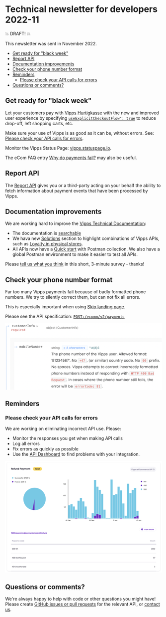 <!-- START_METADATA
---
sidebar_position: 68
title: 2022-11
---
END_METADATA -->

# Technical newsletter for developers 2022-11

💥 DRAFT! 💥

This newsletter was sent in November 2022.

<!-- START_TOC -->

* [Get ready for "black week"](#get-ready-for-black-week)
* [Report API](#report-api)
* [Documentation improvements](#documentation-improvements)
* [Check your phone number format](#check-your-phone-number-format)
* [Reminders](#reminders)
  * [Please check your API calls for errors](#please-check-your-api-calls-for-errors)
* [Questions or comments?](#questions-or-comments)

<!-- END_TOC -->

## Get ready for "black week"

Let your customers pay with
[Vipps Hurtigkasse](https://vippsas.github.io/vipps-developer-docs/docs/APIs/ecom-api/vipps-ecom-api#express-checkout-payments)
with the new and improved user experience by specifying
[`useExplicitCheckoutFlow": true`](https://vippsas.github.io/vipps-developer-docs/docs/APIs/ecom-api/vipps-ecom-api#how-to-specify-the-old-or-new-express-checkout-flow)
to reduce drop-off, left shopping carts, etc.

Make sure your use of Vipps is as good as it can be, without errors.
See: [Please check your API calls for errors](#please-check-your-api-calls-for-errors).

Monitor the Vipps Status Page:
[vipps.statuspage.io]( https://vipps.statuspage.io/).

The eCom FAQ entry
[Why do payments fail?](https://vippsas.github.io/vipps-developer-docs/docs/APIs/ecom-api/vipps-ecom-api-faq#why-do-payments-fail)
may also be useful.

## Report API

The
[Report API](https://vippsas.github.io/vipps-developer-docs/docs/APIs/report-api)
gives you or a third-party acting on your behalf the ability to
fetch information about payment events that have been processed by Vipps.

## Documentation improvements

We are working hard to improve the
[Vipps Technical Documentation](https://vippsas.github.io/vipps-developer-docs/):

* The documentation is
  [searchable](https://vippsas.github.io/vipps-developer-docs/search/)
* We hava new
  [Solutions](https://vippsas.github.io/vipps-developer-docs/)
  section to highlight combinations of Vipps APIs, such as
  [Loyalty in physical stores](https://vippsas.github.io/vipps-developer-docs/).
* All APIs now have a
  [Quick start](https://vippsas.github.io/vipps-developer-docs/docs/vipps-developers/vipps-quick-start-guides)
  with Postman collection. We also have a global Postman environment to make it
  easier to test all APIs.

Please
[tell us what you think](https://forms.office.com/r/8iZVibsM4m)
in this short, 3-minute survey - thanks!

## Check your phone number format

Far too many Vipps payments fail because of badly formatted phone numbers.
We try to silently correct them, but can not fix all errors.

This is especially important when using
[Skip landing page](https://vippsas.github.io/vipps-developer-docs/docs/APIs/ecom-api/vipps-ecom-api#skip-landing-page).

Please see the API specification:
[`POST:/ecomm/v2/payments`](https://vippsas.github.io/vipps-developer-docs/api/ecom#tag/Vipps-eCom-API/operation/initiatePaymentV3UsingPOST)

![API specification for phone number](images/2022-11-phone-number.png)

## Reminders

### Please check your API calls for errors

We are working on eliminating incorrect API use. Please:
- Monitor the responses you get when making API calls
- Log all errors
- Fix errors as quickly as possible
- Use the
  [API Dashboard](https://github.com/vippsas/vipps-developers/blob/master/vipps-resources.md#api-dashboard)
  to find problems with your integration.

![API Dashboard example](images/2021-02-api-dashboard-example.png)

## Questions or comments?

We're always happy to help with code or other questions you might have!
Please create [GitHub issues or pull requests](https://github.com/vippsas)
for the relevant API,
or [contact us](https://github.com/vippsas/vipps-developers/blob/master/contact.md).
